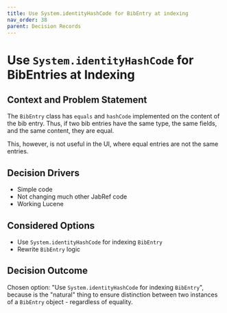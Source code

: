 ```yaml
---
title: Use System.identityHashCode for BibEntry at indexing
nav_order: 38
parent: Decision Records
---
```


<!-- markdownlint-disable-next-line MD025 -->
# Use `System.identityHashCode` for BibEntries at Indexing

## Context and Problem Statement

The `BibEntry` class has `equals` and `hashCode` implemented on the content of the bib entry.
Thus, if two bib entries have the same type, the same fields, and the same content, they are equal.

This, however, is not useful in the UI, where equal entries are not the same entries.

## Decision Drivers

* Simple code
* Not changing much other JabRef code
* Working Lucene

## Considered Options

* Use `System.identityHashCode` for indexing `BibEntry`
* Rewrite `BibEntry` logic

## Decision Outcome

Chosen option: "Use `System.identityHashCode` for indexing `BibEntry`", because is the "natural" thing to ensure distinction between two instances of a `BibEntry` object - regardless of equality.

